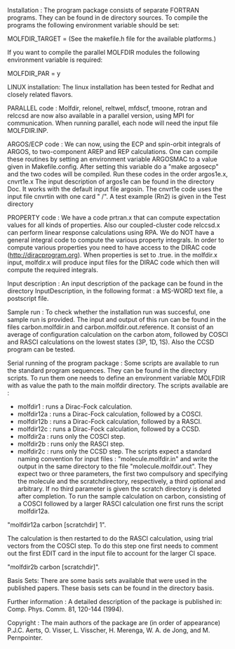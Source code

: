 Installation :
The program package consists of separate FORTRAN programs. They can be found in
de directory sources. To compile the programs the following environment variable
should be set:

  MOLFDIR_TARGET = <platform> (See the makefile.h file for the available platforms.)

If you want to compile the parallel MOLFDIR modules the following environment variable is required:

  MOLFDIR_PAR = y

LINUX installation:
The linux installation has been tested for Redhat and closely related flavors.

PARALLEL code :
Molfdir, relonel, reltwel, mfdscf, tmoone, rotran and relccsd are now also available
in a parallel version, using MPI for communication. When running parallel, each node 
will need the input file MOLFDIR.INP.   

ARGOS/ECP code :
We can now, using the ECP and spin-orbit integrals of ARGOS, to two-component 
AREP and REP calculations.
One can compile these routines by setting an environment variable ARGOSMAC to 
a value given in Makefile.config. After setting this variable do a 
"make argosecp" and the two codes will be compiled.
Run these codes in the order argos1e.x, cnvrt1e.x 
The input description of argos1e can be found in the directory Doc. 
It works with the default input file argosin. 
The cnvrt1e code uses the input file cnvrtin with one card " /".
A test example (Rn2) is given in the Test directory


PROPERTY code :
We have a code prtran.x that can compute expectation values for all kinds of
properties. Also our coupled-cluster code relccsd.x can perform linear 
response calculations using RPA.
We do NOT have a general integral code to compute the various property 
integrals. In order to compute various properties you need to have access
to the DIRAC code (http://diracprogram.org). 
When properties is set to .true. in the molfdir.x input, molfdir.x will
produce input files for the DIRAC code which then will compute the required
integrals.

Input description :
An input description of the package can be found in the directory 
InputDescription, in the following format : a MS-WORD text file, a postscript 
file. 


Sample run :
To check whether the installation run was succesful, one sample run is provided.
The input and output of this run can be found in the files carbon.molfdir.in and
carbon.molfdir.out.reference.
It consist of an average of configuration calculation on the carbon atom,
followed by COSCI and RASCI calculations on the lowest states (3P, 1D, 1S). 
Also the CCSD program can be tested.


Serial running of the program package :
Some scripts are available to run the standard program sequences. They can be
found in the directory scripts. To run them one needs to define an environment
variable MOLFDIR with as value the path to the main molfdir directory.
The scripts available are :
- molfdir1 :   runs a Dirac-Fock calculation.
- molfdir12a : runs a Dirac-Fock calculation, followed by a COSCI.
- molfdir12b : runs a Dirac-Fock calculation, followed by a RASCI.
- molfdir12c : runs a Dirac-Fock calculation, followed by a CCSD.
- molfdir2a :  runs only the COSCI step.
- molfdir2b :  runs only the RASCI step.
- molfdir2c :  runs only the CCSD  step.
The scripts expect a standard naming convention for input files : 
"molecule.molfdir.in" and write the output in the same directory to the file
"molecule.molfdir.out". 
They expect two or three parameters, the first two compulsory and specifying
the molecule and the scratchdirectory, respectively, a third optional and 
arbitrary. If no third parameter is given the scratch directory is deleted
after completion.
To run the sample calculation on carbon, consisting of a COSCI followed by a
larger RASCI calculation one first runs the script molfdir12a.

"molfdir12a carbon [scratchdir] 1".

The calculation is then restarted to do the RASCI calculation, using trial
vectors from the COSCI step. To do this step one first needs to comment out
the first EDIT card in the input file to account for the larger CI space.

"molfdir2b carbon [scratchdir]".


Basis Sets:
There are some basis sets available that were used in the published papers. 
These basis sets can be found in the directory basis.


Further information :
A detailed description of the package is published in:
Comp. Phys. Comm. 81, 120-144 (1994).


Copyright :
The main authors of the package are (in order of appearance)
P.J.C. Aerts, O. Visser, L. Visscher, H. Merenga, W. A. de Jong, and 
M. Pernpointer. 

